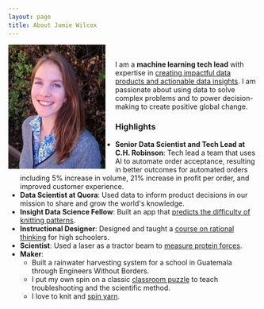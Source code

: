 ```yaml
---
layout: page
title: About Jamie Wilcox
---
```


<div class="projectblock">
<img src="/images/NicePhoto2.png" height="250" align="left" style="margin-right: 20px"/>
<br>

I am a <b>machine learning tech lead</b> with expertise in <a href="https://www.linkedin.com/in/jamianne-wilcox/">creating impactful data products and actionable data insights</a>. I am passionate about using data to solve complex problems and to power decision-making to create positive global change.

<!-- 
and my goal is to use data to improve lives. 
I am especially passionate about pedagogy and education technology, and I have experience in teaching, <a href="/2017/06/10/brainhacks">instructional design</a>, and <a href="/2017/06/25/mysterytubes/">content development</a>.
-->

</div>

<!-- This is an easy way to make sure there is always vertical space between the summary block and the highlights. -->
<div class="projectblock">
</div>

### Highlights
* <b>Senior Data Scientist and Tech Lead at C.H. Robinson</b>: Tech lead a team that uses AI to automate order acceptance, resulting in better outcomes for automated orders including 5% increase in volume, 21% increase in profit per order, and improved customer experience. 
* <b>Data Scientist at Quora</b>: Used data to inform product decisions in our mission to share and grow the world's knowledge.
* <b>Insight Data Science Fellow</b>: Built an app that [predicts the difficulty of knitting patterns](/2020/02/04/knitpickerblogpost).
* <b>Instructional Designer</b>: Designed and taught a [course on rational thinking](/2017/06/10/brainhacks) for high schoolers.
* <b>Scientist</b>: Used a laser as a tractor beam to [measure protein forces](https://www.osapublishing.org/ol/abstract.cfm?uri=ol-41-10-2386).
* <b>Maker</b>:
	* Built a rainwater harvesting system for a school in Guatemala through Engineers Without Borders.
	* I put my own spin on a classic [classroom puzzle](/2017/06/25/mysterytubes/) to teach troubleshooting and the scientific method.
	* I love to knit and [spin yarn](https://www.quora.com/Is-the-spindle-of-a-spinning-wheel-really-as-sharp-as-it-is-in-Sleeping-Beauty/answer/Jamie-Wilcox-17).
